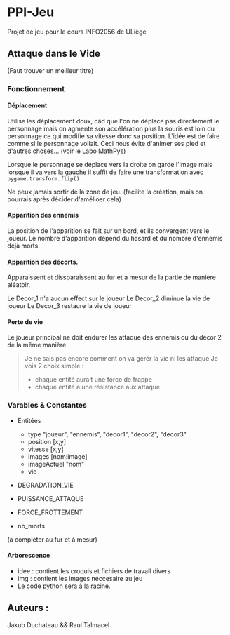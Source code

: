 # PPI-Jeu
Projet de jeu pour le cours INFO2056 de ULiège

## Attaque dans le Vide
(Faut trouver un meilleur titre)

### Fonctionnement

#### Déplacement
Utilise les déplacement doux, câd que l'on ne déplace pas directement le personnage mais on agmente son accélération plus la souris est loin du personnage ce qui modifie sa vitesse donc sa position.
L'idée est de faire comme si le personnage vollait. Ceci nous évite d'animer ses pied et d'autres choses...
(voir le Labo MathPys)

Lorsque le personnage se déplace vers la droite on garde l'image mais lorsque il va vers la gauche il suffit de faire une transformation avec `pygame.transform.flip()`

Ne peux jamais sortir de la zone de jeu. (facilite la création, mais on pourrais après décider d'amélioer cela)

#### Apparition des ennemis
La position de l'apparition se fait sur un bord, et ils convergent vers le joueur.
Le nombre d'apparition dépend du hasard et du nombre d'ennemis déjà morts.

#### Apparition des décorts.
Apparaissent et dissparaissent au fur et a mesur de la partie de manière aléatoir.

Le Decor_1 n'a aucun effect sur le joueur
Le Decor_2 diminue la vie de joueur
Le Decor_3 restaure la vie de joueur

#### Perte de vie
Le joueur principal ne doit endurer les attaque des ennemis ou du décor 2 de la même manière

> Je ne sais pas encore comment on va gérér la vie ni les attaque
> Je vois 2 choix simple :
> - chaque entité aurait une force de frappe
> - chaque entité a une résistance aux attaque

### Varables & Constantes
- Entitées
    * type "joueur", "ennemis", "decor1", "decor2", "decor3"
    * position [x,y]
    * vitesse [x,y]
    * images [nom:image]
    * imageActuel "nom"
    * vie

- DEGRADATION_VIE
- PUISSANCE_ATTAQUE
- FORCE_FROTTEMENT

- nb_morts

(à complèter au fur et à mesur)

#### Arborescence
- idee : contient les croquis et fichiers de travail divers
- img : contient les images néccesaire au jeu
- Le code python sera à la racine.

## Auteurs :
Jakub Duchateau && Raul Talmacel